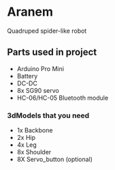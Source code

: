 # Aranem
Quadruped spider-like robot 

## Parts used in project
 - Arduino Pro Mini
 - Battery
 - DC-DC
 - 8x SG90 servo
 - HC-06/HC-05 Bluetooth module
 
### 3dModels that you need
 - 1x Backbone
 - 2x Hip
 - 4x Leg
 - 8x Shoulder
 - 8X Servo_button (optional)
